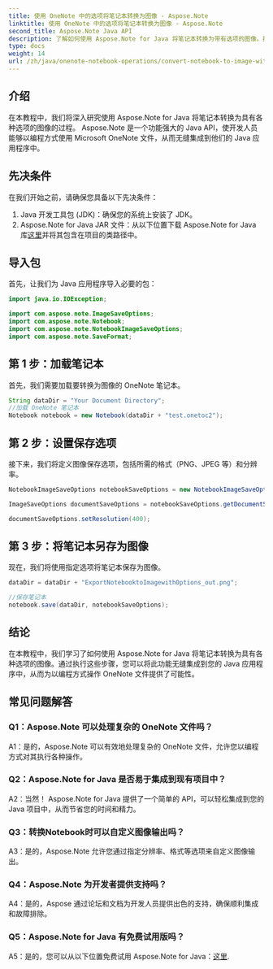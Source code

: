 ```yaml
---
title: 使用 OneNote 中的选项将笔记本转换为图像 - Aspose.Note
linktitle: 使用 OneNote 中的选项将笔记本转换为图像 - Aspose.Note
second_title: Aspose.Note Java API
description: 了解如何使用 Aspose.Note for Java 将笔记本转换为带有选项的图像。按照我们的分步教程无缝集成到您的 Java 应用程序中。
type: docs
weight: 14
url: /zh/java/onenote-notebook-operations/convert-notebook-to-image-with-options/
---
```

## 介绍

在本教程中，我们将深入研究使用 Aspose.Note for Java 将笔记本转换为具有各种选项的图像的过程。 Aspose.Note 是一个功能强大的 Java API，使开发人员能够以编程方式使用 Microsoft OneNote 文件，从而无缝集成到他们的 Java 应用程序中。

## 先决条件

在我们开始之前，请确保您具备以下先决条件：

1. Java 开发工具包 (JDK)：确保您的系统上安装了 JDK。
2. Aspose.Note for Java JAR 文件：从以下位置下载 Aspose.Note for Java 库[这里](https://releases.aspose.com/note/java/)并将其包含在项目的类路径中。

## 导入包

首先，让我们为 Java 应用程序导入必要的包：

```java
import java.io.IOException;

import com.aspose.note.ImageSaveOptions;
import com.aspose.note.Notebook;
import com.aspose.note.NotebookImageSaveOptions;
import com.aspose.note.SaveFormat;
```

## 第 1 步：加载笔记本

首先，我们需要加载要转换为图像的 OneNote 笔记本。

```java
String dataDir = "Your Document Directory";
//加载 OneNote 笔记本
Notebook notebook = new Notebook(dataDir + "test.onetoc2");
```

## 第 2 步：设置保存选项

接下来，我们将定义图像保存选项，包括所需的格式（PNG、JPEG 等）和分辨率。

```java
NotebookImageSaveOptions notebookSaveOptions = new NotebookImageSaveOptions(SaveFormat.Png);

ImageSaveOptions documentSaveOptions = notebookSaveOptions.getDocumentSaveOptions();

documentSaveOptions.setResolution(400);
```

## 第 3 步：将笔记本另存为图像

现在，我们将使用指定选项将笔记本保存为图像。

```java
dataDir = dataDir + "ExportNotebooktoImagewithOptions_out.png";

//保存笔记本
notebook.save(dataDir, notebookSaveOptions);
```

## 结论

在本教程中，我们学习了如何使用 Aspose.Note for Java 将笔记本转换为具有各种选项的图像。通过执行这些步骤，您可以将此功能无缝集成到您的 Java 应用程序中，从而为以编程方式操作 OneNote 文件提供了可能性。

## 常见问题解答

### Q1：Aspose.Note 可以处理复杂的 OneNote 文件吗？

A1：是的，Aspose.Note 可以有效地处理复杂的 OneNote 文件，允许您以编程方式对其执行各种操作。

### Q2：Aspose.Note for Java 是否易于集成到现有项目中？

A2：当然！ Aspose.Note for Java 提供了一个简单的 API，可以轻松集成到您的 Java 项目中，从而节省您的时间和精力。

### Q3：转换Notebook时可以自定义图像输出吗？

A3：是的，Aspose.Note 允许您通过指定分辨率、格式等选项来自定义图像输出。

### Q4：Aspose.Note 为开发者提供支持吗？

A4：是的，Aspose 通过论坛和文档为开发人员提供出色的支持，确保顺利集成和故障排除。

### Q5：Aspose.Note for Java 有免费试用版吗？

 A5：是的，您可以从以下位置免费试用 Aspose.Note for Java：[这里](https://releases.aspose.com/).